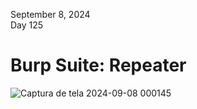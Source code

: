 September 8, 2024<br>
Day 125<br>

<h1>Burp Suite: Repeater</h1>

![Captura de tela 2024-09-08 000145](https://github.com/user-attachments/assets/a0772570-27d6-4111-835c-fd78d9dc6b83)
